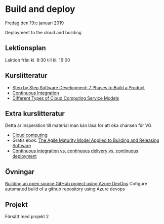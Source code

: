 # Build and deploy 

Fredag den 19:e januari 2019

Deployment to the cloud and building

## Lektionsplan
Lektion från kl. 8:30 till kl. 16:00


## Kurslitteratur

* [Step by Step Software Development: 7 Phases to Build a Product](https://diceus.com/step-step-software-development-7-phases-build-product/)
* [Continuous Integration](https://martinfowler.com/articles/continuousIntegration.html)
* [Different Types of Cloud Computing Service Models](https://www.bluepiit.com/blog/different-types-of-cloud-computing-service-models/)


## Extra kurslitteratur

Detta är insperation till material man kan läsa för att öka chansen för VG.

* [Cloud computing](https://www.explainthatstuff.com/cloud-computing-introduction.html)
* Gratis ebok: [The Agile Maturity Model Applied to Building and Releasing Software](https://info.thoughtworks.com/agile-maturity-model-applied-building-and-releasing-software.html)
* [Continuous integration vs. continuous delivery vs. continuous deployment](https://www.atlassian.com/continuous-delivery/principles/continuous-integration-vs-delivery-vs-deployment)


## Övningar

[Building an open source GitHub project using Azure DevOps](https://andrewlock.net/building-an-open-source-github-project-using-azure-devops/)
Cofigure automated build of a github repository using Azure devops

## Projekt

Försätt med projekt 2